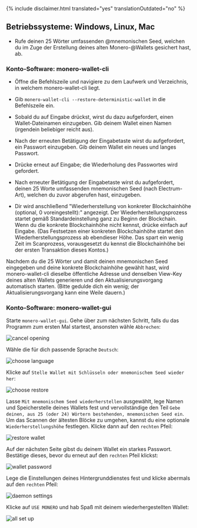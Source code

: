 {% include disclaimer.html translated="yes" translationOutdated="no" %}

## Betriebssysteme:  Windows, Linux, Mac

- Rufe deinen 25 Wörter umfassenden @mnemonischen Seed, welchen du im Zuge der Erstellung deines alten Monero-@Wallets gesichert hast, ab.

### Konto-Software:  monero-wallet-cli

- Öffne die Befehlszeile und navigiere zu dem Laufwerk und Verzeichnis, in welchem monero-wallet-cli liegt.

- Gib `monero-wallet-cli --restore-deterministic-wallet` in die Befehlszeile ein.

- Sobald du auf Eingabe drückst, wirst du dazu aufgefordert, einen Wallet-Dateinamen einzugeben. Gib deinem Wallet einen Namen (irgendein beliebiger reicht aus).

- Nach der erneuten Betätigung der Eingabetaste wirst du aufgefordert, ein Passwort einzugeben. Gib deinem Wallet ein neues und langes Passwort.

- Drücke erneut auf Eingabe; die Wiederholung des Passwortes wird gefordert.

- Nach erneuter Betätigung der Eingabetaste wirst du aufgefordert, deinen 25 Worte umfassenden mnemonischen Seed (nach Electrum-Art), welchen du zuvor abgerufen hast, einzugeben.

- Dir wird anschließend "Wiederherstellung von konkreter Blockchainhöhe (optional, 0 voreingestellt):" angezeigt. Der Wiederherstellungsprozess startet gemäß Standardeinstellung ganz zu Beginn der Blockchain. Wenn du die konkrete Blockchainhöhe nicht kennst, drücke einfach auf Eingabe. (Das Festsetzen einer konkreten Blockchainhöhe startet den Wiederherstellungsprozess ab ebendieser Höhe. Das spart ein wenig Zeit im Scanprozess, vorausgesetzt du kennst die Blockchainhöhe bei der ersten Transaktion dieses Kontos.)

Nachdem du die 25 Wörter und damit deinen mnemonischen Seed eingegeben und deine konkrete Blockchainhöhe gewählt hast, wird monero-wallet-cli dieselbe öffentliche Adresse und denselben View-Key deines alten Wallets generieren und den Aktualisierungsvorgang automatisch starten. (Bitte gedulde dich ein wenig; der Aktualisierungsvorgang kann eine Weile dauern.)

### Konto-Software:  monero-wallet-gui

Starte `monero-wallet-gui`. Gehe über zum nächsten Schritt, falls du das Programm zum ersten Mal startest, ansonsten wähle `Abbrechen`:

![cancel opening](/img/resources/user-guides/en/restore_account/cancel-opening.png)

Wähle die für dich passende Sprache `Deutsch`:

![choose language](/img/resources/user-guides/en/restore_account/choose-language.png)

Klicke auf `Stelle Wallet mit Schlüsseln oder mnemonischem Seed wieder her`:

![choose restore](/img/resources/user-guides/en/restore_account/choose-restore.png)

Lasse `Mit mnemonischem Seed wiederherstellen` ausgewählt, lege Namen und Speicherstelle deines Wallets fest und vervollständige den Teil `Gebe deinen, aus 25 (oder 24) Wörtern bestehenden, mnemonischen Seed ein`. Um das Scannen der ältesten Blöcke zu umgehen, kannst du eine optionale `Wiederherstellungshöhe` festlegen. Klicke dann auf den `rechten` Pfeil:

![restore wallet](/img/resources/user-guides/en/restore_account/restore-wallet.png)

Auf der nächsten Seite gibst du deinem Wallet ein starkes Passwort. Bestätige dieses, bevor du erneut auf den `rechten` Pfeil klickst:

![wallet password](/img/resources/user-guides/en/restore_account/wallet-password.png)

Lege die Einstellungen deines Hintergrunddienstes fest und klicke abermals auf den `rechten` Pfeil:

![daemon settings](/img/resources/user-guides/en/restore_account/daemon-settings.png)

Klicke auf `USE MONERO` und hab Spaß mit deinem wiederhergestellten Wallet:

![all set up](/img/resources/user-guides/en/restore_account/all-set-up.png)
